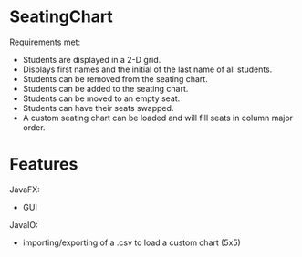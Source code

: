 # SeatingChart
Requirements met:
- Students are displayed in a 2-D grid. 
- Displays first names and the initial of the last name of all students.
- Students can be removed from the seating chart.
- Students can be added to the seating chart.
- Students can be moved to an empty seat.
- Students can have their seats swapped.
- A custom seating chart can be loaded and will fill seats in column major order.
# Features
JavaFX:
- GUI

JavaIO:
- importing/exporting of a .csv to load a custom chart (5x5)
